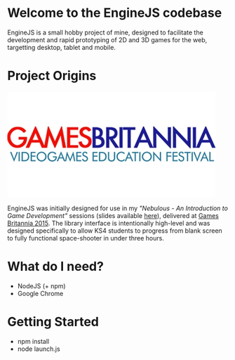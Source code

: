 Welcome to the EngineJS codebase
=======================
EngineJS is a small hobby project of mine, designed to facilitate the development and rapid prototyping of 2D and 3D games for the web, targetting desktop, tablet and mobile.

Project Origins
=======================
![gb-logo.png](https://raw.githubusercontent.com/drummertom999/nebulous-workshop/master/img/gb_logo.jpg)

EngineJS was initially designed for use in my *"Nebulous - An Introduction to Game Development"* sessions (slides available [here](https://docs.google.com/presentation/d/1RI0fdmmQDTtNAMXE1TyAMnCF57luMgrWFlh2jf8Qq9A/edit?usp=sharing)), delivered at [Games Britannia 2015](http://www.gamesbritannia.com/). The library interface is intentionally high-level and was designed specifically to allow KS4 students to progress from blank screen to fully functional space-shooter in under three hours.

What do I need?
=======================
* NodeJS (+ npm)
* Google Chrome

Getting Started
=======================
* npm install
* node launch.js

